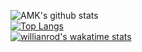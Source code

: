 ![AMK's github stats](https://github-readme-stats.vercel.app/api?username=amk9978&show_icons=true)
<br>
[![Top Langs](https://github-readme-stats.vercel.app/api/top-langs/?username=amk9978)](https://github.com/anuraghazra/github-readme-stats)
<br>
[![willianrod's wakatime stats](https://github-readme-stats.vercel.app/api/wakatime?username=willianrod)](https://github.com/anuraghazra/github-readme-stats)
